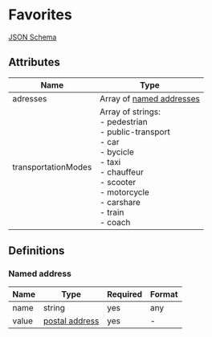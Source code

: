 Favorites
=========

[JSON Schema](schemas/favorites.schema.json)


Attributes
----------


| Name                   | Type
| -----------------------|----------
| adresses               | Array of [named addresses](#named-address)
| transportationModes    | Array of strings: <br/>- pedestrian<br/>- public-transport<br/>- car<br/>- bycicle<br/>- taxi<br/>- chauffeur<br/>- scooter<br/>- motorcycle<br/>- carshare<br/>- train<br/>- coach


Definitions
-----------


### Named address

| Name              | Type                                                  | Required | Format
| ------------------|-------------------------------------------------------|----------|---------------------------------
| name              | string                                                | yes      | any
| value             | [postal address](field-types.md#postal-address-field) | yes      | -

